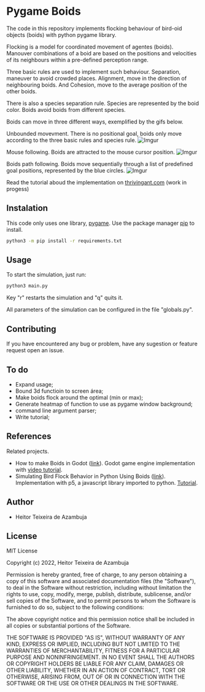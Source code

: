 # Pygame Boids

The code in this repository implements flocking behaviour of bird-oid objects (boids) with python pygame library.

Flocking is a model for coordinated movement of agentes (boids). Manouver combinations of a boid are based on the positions and velocities of its neighbours within a pre-defined perception range. 

Three basic rules are used to implement such behaviour. Separation, maneuver to avoid crowded places. Alignment, move in the direction of neighbouring boids. And Cohesion, move to the average position of the other boids.

There is also a species separation rule. Species are represented by the boid color. Boids avoid boids from different species.

Boids can move in three different ways, exemplified by the gifs below.

Unbounded movevment. There is no positional goal, boids only move according to the three basic rules and species rule.
![Imgur](https://imgur.com/xi1LAgy.gif)

Mouse following. Boids are attracted to the mouse cursor position.
![Imgur](https://imgur.com/h51uFMB.gif)

Boids path following. Boids move sequentially through a list of predefined goal positions, represented by the blue circles.
![Imgur](https://imgur.com/3y9zhzZ.gif)

Read the tutorial aboud the implementation on [thrivingant.com](https://www.thrivingant.com) (work in progess)

## Instalation

This code only uses one library, [pygame](https://www.pygame.org/docs/). Use the package manager [pip](https://pip.pypa.io/en/stable/) to install.

```bash
python3 -m pip install -r requirements.txt
```

## Usage

To start the simulation, just run:
```bash
python3 main.py 
```
Key "r" restarts the simulation and "q" quits it. 

All parameters of the simulation can be configured in the file "globals.py".

## Contributing

If you have encountered any bug or problem, have any sugestion or feature request open an issue.

## To do
 - Expand usage;
 - Bound 3d functioin to screen área;
 - Make boids flock around the optimal (min or max);
 - Generate heatmap of function to use as pygame window background;
 - command line argument parser;
 - Write tutorial;


## References
Related projects.
- How to make Boids in Godot ([link](https://github.com/aimforbigfoot/NAD-LAB-Godot-Projects/tree/master/boidsArea2D)). Godot game engine implementation with [video tutorial](https://www.youtube.com/watch?v=oFnIlNW_p10&ab_channel=NADLABS).
- Simulating Bird Flock Behavior in Python Using Boids ([link](https://github.com/roholazandie/boids)). Implementation with p5, a javascript library imported to python. [Tutorial](https://betterprogramming.pub/boids-simulating-birds-flock-behavior-in-python-9fff99375118).

## Author
- Heitor Teixeira de Azambuja

## License

MIT License

Copyright (c) 2022,  Heitor Teixeira de Azambuja

Permission is hereby granted, free of charge, to any person obtaining a copy
of this software and associated documentation files (the "Software"), to deal
in the Software without restriction, including without limitation the rights
to use, copy, modify, merge, publish, distribute, sublicense, and/or sell
copies of the Software, and to permit persons to whom the Software is
furnished to do so, subject to the following conditions:

The above copyright notice and this permission notice shall be included in all
copies or substantial portions of the Software.

THE SOFTWARE IS PROVIDED "AS IS", WITHOUT WARRANTY OF ANY KIND, EXPRESS OR
IMPLIED, INCLUDING BUT NOT LIMITED TO THE WARRANTIES OF MERCHANTABILITY,
FITNESS FOR A PARTICULAR PURPOSE AND NONINFRINGEMENT. IN NO EVENT SHALL THE
AUTHORS OR COPYRIGHT HOLDERS BE LIABLE FOR ANY CLAIM, DAMAGES OR OTHER
LIABILITY, WHETHER IN AN ACTION OF CONTRACT, TORT OR OTHERWISE, ARISING FROM,
OUT OF OR IN CONNECTION WITH THE SOFTWARE OR THE USE OR OTHER DEALINGS IN THE
SOFTWARE.